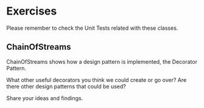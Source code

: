 # Exercises

Please remember to check the Unit Tests related with these classes.

## ChainOfStreams

ChainOfStreams shows how a design pattern is implemented, the Decorator Pattern.

What other useful decorators you think we could create or go over?
Are there other design patterns that could be used?

Share your ideas and findings.

